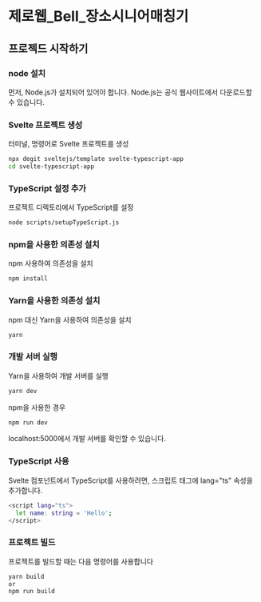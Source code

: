 # 제로웹_Bell_장소시니어매칭기

## 프로젝드 시작하기

### node 설치
먼저, Node.js가 설치되어 있어야 합니다. Node.js는 공식 웹사이트에서 다운로드할 수 있습니다.

### Svelte 프로젝트 생성
터미널, 명령어로 Svelte 프로젝트를 생성
```bash
npx degit sveltejs/template svelte-typescript-app
cd svelte-typescript-app
```

### TypeScript 설정 추가
프로젝트 디렉토리에서 TypeScript를 설정
```bash
node scripts/setupTypeScript.js
```

### npm을 사용한 의존성 설치
npm 사용하여 의존성을 설치
```bash
npm install
```

### Yarn을 사용한 의존성 설치
npm 대신 Yarn을 사용하여 의존성을 설치
```bash
yarn
```

### 개발 서버 실행
Yarn을 사용하여 개발 서버를 실행
```bash
yarn dev
```
npm을 사용한 경우
```bash
npm run dev
```
localhost:5000에서 개발 서버를 확인할 수 있습니다.

### TypeScript 사용
Svelte 컴포넌트에서 TypeScript를 사용하려면, 스크립트 태그에 lang="ts" 속성을 추가합니다.
```bash
<script lang="ts">
  let name: string = 'Hello';
</script>
```

### 프로젝트 빌드
프로젝트를 빌드할 때는 다음 명령어를 사용합니다
```bash
yarn build
or
npm run build
```